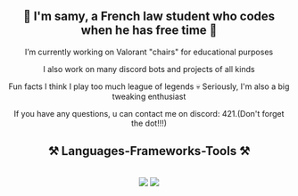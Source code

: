<h2 align="center">  👋 I'm samy, a French law student who codes when he has free time 👋</h2>

<div align="center">  
  
  I’m currently working on Valorant "chairs" for educational purposes
  
  I also work on many discord bots and projects of all kinds
  
  Fun facts I think I play too much league of legends 💀 Seriously, I'm also a big tweaking enthusiast

  If you have any questions, u can contact me on discord: 421.(Don't forget the dot!!!)
 
<h2 align="center">⚒️ Languages-Frameworks-Tools ⚒️</h2>
<br />
<div align="center">
  <img src="https://skillicons.dev/icons?i=vscode,github,git,discord" />
  <img
    src="https://skillicons.dev/icons?i=dotnet,nodejs,javascript,typescript,mongodb,c,mysql,powershell,sqlite,cpp"
  /><br />
</div>

